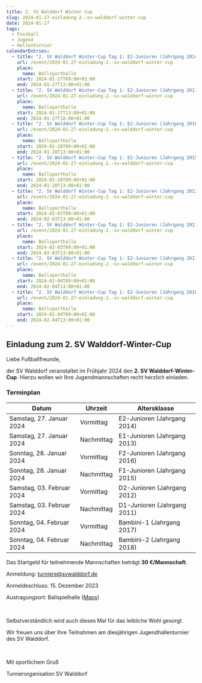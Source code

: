 ```yaml
---
title: 2. SV Walddorf Winter Cup
slug: 2024-01-27-einladung-2.-sv-walddorf-winter-cup
date: 2024-01-27
tags:
  - Fussball
  - Jugend
  - Hallenturnier
calendarEntries:
  - title: "2. SV Walddorf Winter-Cup Tag 1: E2-Junioren (Jahrgang 2014)"
    url: /event/2024-01-27-einladung-2.-sv-walddorf-winter-cup
    place:
      name: Ballsporthalle
    start: 2024-01-27T09:00+01:00
    end: 2024-01-27T13:00+01:00
  - title: "2. SV Walddorf Winter-Cup Tag 1: E2-Junioren (Jahrgang 2013)"
    url: /event/2024-01-27-einladung-2.-sv-walddorf-winter-cup
    place:
      name: Ballsporthalle
    start: 2024-01-27T13:00+01:00
    end: 2024-01-27T18:00+01:00
  - title: "2. SV Walddorf Winter-Cup Tag 1: E2-Junioren (Jahrgang 2016)"
    url: /event/2024-01-27-einladung-2.-sv-walddorf-winter-cup
    place:
      name: Ballsporthalle
    start: 2024-01-28T09:00+01:00
    end: 2024-01-28T13:00+01:00
  - title: "2. SV Walddorf Winter-Cup Tag 1: E2-Junioren (Jahrgang 2015)"
    url: /event/2024-01-27-einladung-2.-sv-walddorf-winter-cup
    place:
      name: Ballsporthalle
    start: 2024-01-28T09:00+01:00
    end: 2024-01-28T13:00+01:00
  - title: "2. SV Walddorf Winter-Cup Tag 1: E2-Junioren (Jahrgang 2012)"
    url: /event/2024-01-27-einladung-2.-sv-walddorf-winter-cup
    place:
      name: Ballsporthalle
    start: 2024-02-03T09:00+01:00
    end: 2024-02-03T13:00+01:00
  - title: "2. SV Walddorf Winter-Cup Tag 1: E2-Junioren (Jahrgang 2011)"
    url: /event/2024-01-27-einladung-2.-sv-walddorf-winter-cup
    place:
      name: Ballsporthalle
    start: 2024-02-03T09:00+01:00
    end: 2024-02-03T13:00+01:00
  - title: "2. SV Walddorf Winter-Cup Tag 1: E2-Junioren (Jahrgang 2017)"
    url: /event/2024-01-27-einladung-2.-sv-walddorf-winter-cup
    place:
      name: Ballsporthalle
    start: 2024-02-04T09:00+01:00
    end: 2024-02-04T13:00+01:00
  - title: "2. SV Walddorf Winter-Cup Tag 1: E2-Junioren (Jahrgang 2018 und jünger)"
    url: /event/2024-01-27-einladung-2.-sv-walddorf-winter-cup
    place:
      name: Ballsporthalle
    start: 2024-02-04T09:00+01:00
    end: 2024-02-04T13:00+01:00
---
```

## Einladung zum 2. SV Walddorf-Winter-Cup

Liebe Fußballfreunde,

der SV Walddorf veranstaltet im Frühjahr 2024 den **2. SV Walddorf-Winter-Cup**. Hierzu wollen wir Ihre Jugendmannschaften recht herzlich einladen.

### Terminplan

| Datum                     | Uhrzeit    | Altersklasse                |
|---------------------------|------------|-----------------------------|
| Samstag, 27. Januar 2024  | Vormittag  | E2-Junioren (Jahrgang 2014) |
| Samstag, 27. Januar 2024  | Nachmittag | E1-Junioren (Jahrgang 2013) |
| Sonntag, 28. Januar 2024  | Vormittag  | F2-Junioren (Jahrgang 2016) |
| Sonntag, 28. Januar 2024  | Nachmittag | F1-Junioren (Jahrgang 2015) |
| Samstag, 03. Februar 2024 | Vormittag  | D2-Junioren (Jahrgang 2012) |
| Samstag, 03. Februar 2024 | Nachmittag | D1-Junioren (Jahrgang 2011) |
| Sonntag, 04. Februar 2024 | Vormittag  | Bambini-1 (Jahrgang 2017)   |
| Sonntag, 04. Februar 2024 | Nachmittag | Bambini-2 (Jahrgang 2018)   |

Das Startgeld für teilnehmende Mannschaften beträgt **30 €/Mannschaft**.

Anmeldung: [turniere@svwalddorf.de](mailto:turniere@svwalddorf.de)

Anmeldeschluss: 15. Dezember 2023

Austragungsort: Ballspielhalle ([Maps](https://maps.app.goo.gl/rCedmg8RcoERAU7HA))

&nbsp;

Selbstverständlich wird auch dieses Mal für das leibliche Wohl gesorgt.

Wir freuen uns über Ihre Teilnahmen am diesjährigen Jugendhallenturnier des SV Walddorf.

&nbsp;

Mit sportlichem Gruß

Turnierorganisation
SV Walddorf

